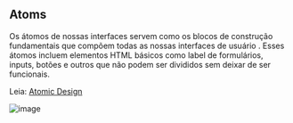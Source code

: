 ## Atoms

Os átomos de nossas interfaces servem como os blocos de construção fundamentais que compõem todas as nossas interfaces de usuário . Esses átomos incluem elementos HTML básicos como label de formulários, inputs, botões e outros que não podem ser divididos sem deixar de ser funcionais.

Leia: [Atomic Design](https://atomicdesign.bradfrost.com/chapter-2/)

![image](https://user-images.githubusercontent.com/113141035/215094393-1a1a50cd-c94e-4e9e-b810-9b97876025d1.png)
